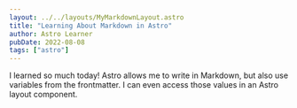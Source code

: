 ```yaml
---
layout: ../../layouts/MyMarkdownLayout.astro
title: "Learning About Markdown in Astro"
author: Astro Learner
pubDate: 2022-08-08
tags: ["astro"]
---
```


I learned so much today! Astro allows me to write in Markdown, but also use variables from the frontmatter. I can even access those values in an Astro layout component.
